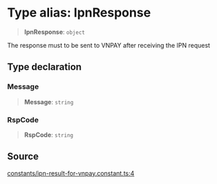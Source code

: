 # Type alias: IpnResponse

> **IpnResponse**: `object`

The response must to be sent to VNPAY after receiving the IPN request

## Type declaration

### Message

> **Message**: `string`

### RspCode

> **RspCode**: `string`

## Source

[constants/ipn-result-for-vnpay.constant.ts:4](https://github.com/lehuygiang28/vnpay/blob/e5d2c2c4802c32c8fbad34e0595b2cfeb2281905/src/constants/ipn-result-for-vnpay.constant.ts#L4)
